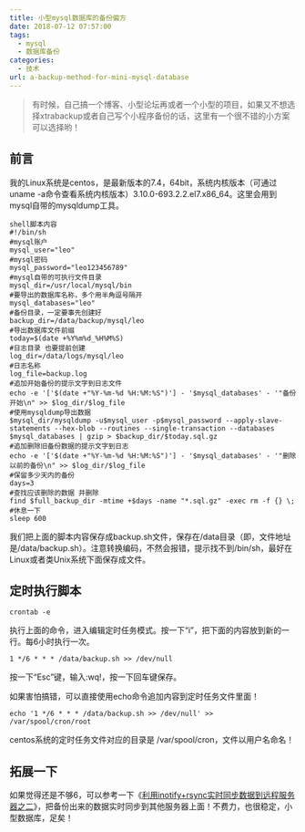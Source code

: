 ```yaml
---
title: 小型mysql数据库的备份偏方
date: 2018-07-12 07:57:00
tags: 
  - mysql
  - 数据库备份
categories:
  - 技术
url: a-backup-method-for-mini-mysql-database
---
```


> 有时候，自己搞一个博客、小型论坛再或者一个小型的项目，如果又不想选择xtrabackup或者自己写个小程序备份的话，这里有一个很不错的小方案可以选择哟！

<!--more-->

## 前言

我的Linux系统是centos，是最新版本的7.4，64bit，系统内核版本（可通过uname -a命令查看系统内核版本）3.10.0-693.2.2.el7.x86_64。这里会用到mysql自带的mysqldump工具。

```
shell脚本内容
#!/bin/sh
#mysql账户
mysql_user="leo"
#mysql密码
mysql_password="leo123456789"
#mysql自带的可执行文件目录
mysql_dir=/usr/local/mysql/bin
#要导出的数据库名称，多个用半角逗号隔开
mysql_databases="leo"
#备份目录，一定要事先创建好
backup_dir=/data/backup/mysql/leo
#导出数据库文件前缀
today=$(date +%Y%m%d_%H%M%S)
#日志目录 也要提前创建
log_dir=/data/logs/mysql/leo
#日志名称
log_file=backup.log
#追加开始备份的提示文字到日志文件
echo -e '['$(date +"%Y-%m-%d %H:%M:%S")'] - '$mysql_databases' - '"备份开始\n" >> $log_dir/$log_file
#使用mysqldump导出数据
$mysql_dir/mysqldump -u$mysql_user -p$mysql_password --apply-slave-statements --hex-blob --routines --single-transaction --databases $mysql_databases | gzip > $backup_dir/$today.sql.gz
#追加删除旧备份数据的提示文字到日志
echo -e '['$(date +"%Y-%m-%d %H:%M:%S")'] - '$mysql_databases' - '"删除以前的备份\n" >> $log_dir/$log_file
#保留多少天内的备份
days=3
#查找应该删除的数据 并删除
find $full_backup_dir -mtime +$days -name "*.sql.gz" -exec rm -f {} \;
#休息一下
sleep 600
```

我们把上面的脚本内容保存成backup.sh文件，保存在/data目录（即，文件地址是/data/backup.sh）。注意转换编码，不然会报错，提示找不到/bin/sh，最好在Linux或者类Unix系统下面保存成文件。

## 定时执行脚本

```
crontab -e
```

执行上面的命令，进入编辑定时任务模式。按一下“i”，把下面的内容放到新的一行。每6小时执行一次。

```
1 */6 * * * /data/backup.sh >> /dev/null
```

按一下“Esc”键，输入:wq!，按一下回车键保存。

如果害怕搞错，可以直接使用echo命令追加内容到定时任务文件里面！

```
echo '1 */6 * * * /data/backup.sh >> /dev/null' >> /var/spool/cron/root
```


centos系统的定时任务文件对应的目录是 /var/spool/cron，文件以用户名命名！

## 拓展一下

如果觉得还是不够6，可以参考一下《[利用inotify+rsync实时同步数据到远程服务器之二](/sync-data-realtime-with-inotify-rsync-v2)》，把备份出来的数据实时同步到其他服务器上面！不费力，也很稳定，小型数据库，足矣！